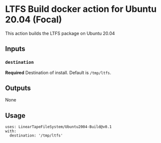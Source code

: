 # LTFS Build docker action for Ubuntu 20.04 (Focal)

This action builds the LTFS package on Ubuntu 20.04

## Inputs

### `destination`

**Required** Destination of install. Default is `/tmp/ltfs`.

## Outputs

None

## Usage

```
uses: LinearTapeFileSystem/Ubuntu2004-Build@v0.1
with:
  destination: '/tmp/ltfs'
```
